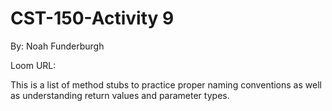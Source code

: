 # CST-150-Activity 9
By: Noah Funderburgh

Loom URL: 

This is a list of method stubs to practice proper naming conventions as well as understanding return values and parameter types.